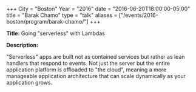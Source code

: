 +++
City = "Boston"
Year = "2016"
date = "2016-06-20T18:00:00-05:00"
title = "Barak Chamo"
type = "talk"
aliases = ["/events/2016-boston/program/barak-chamo/"]
+++

<div class="span-15  ">
  <div class="span-15  last ">
  <p><strong>Title:</strong>
  Going "serverless" with Lambdas
  </p>

  <p><strong>Description:</strong></p>

  <p>
  "Serverless" apps are built not as contained services but rather as lean handlers that respond to events. Not just the server but the entire application platform is offloaded to "the cloud", meaning a more manageable application architecture that can scale dynamically as your application grows.
  </p>
  </div>
</div>
